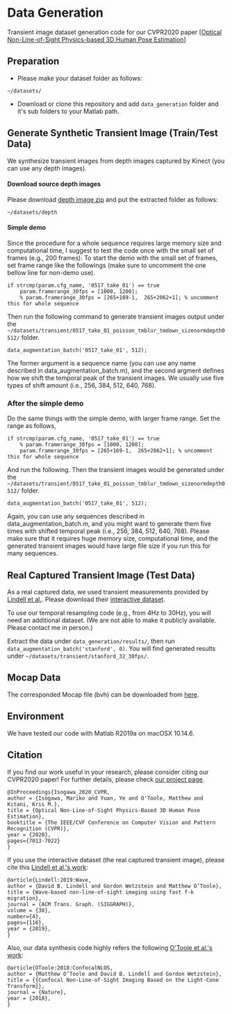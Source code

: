 # Data Generation
Transient image dataset generation code for our CVPR2020 paper [[Optical Non-Line-of-Sight Physics-based 3D Human Pose Estimation](https://marikoisogawa.github.io/project/nlos_pose.html)]

## Preparation
* Please make your dataset folder as follows:
```
~/datasets/
```

* Download or clone this repository and add ```data_generation``` folder and it's sub folders to your Matlab path.

## Generate Synthetic Transient Image (Train/Test Data)
We synthesize transient images from depth images captured by Kinect (you can use any depth images).

#### Download source depth images
Please download [depth image zip](https://drive.google.com/file/d/1hwMcOH4KN_68z0kV3euE6M6dvTdltL8h/view?usp=sharing) and put the extracted folder as follows:
```
~/datasets/depth
```

#### Simple demo
Since the procedure for a whole sequence requires large memory size and computational time, I suggest to test the code once with the small set of frames (e.g., 200 frames). To start the demo with the small set of frames, set frame range like the followings (make sure to uncomment the one bellow line for non-demo use).
```
if strcmp(param.cfg_name, '0517_take_01') == true
    param.framerange_30fps = [1000, 1200];
    % param.framerange_30fps = [265+169-1,  265+2062+1]; % uncomment this for whole sequence
```
Then run the following command to generate transient images output under the ```~/datasets/transient/0517_take_01_poisson_tmblur_tmdown_sizenormdepth0512/``` folder.
```
data_augmentation_batch('0517_take_01', 512);
```
The former argument is a sequence name (you can use any name described in data_augmentation_batch.m), and the second argment defines how we shift the temporal peak of the transient images. We usually use five types of shift amount (i.e., 256, 384, 512, 640, 768).

### After the simple demo
Do the same things with the simple demo, with larger frame range. Set the range as follows,
```
if strcmp(param.cfg_name, '0517_take_01') == true
    % param.framerange_30fps = [1000, 1200];
    param.framerange_30fps = [265+169-1,  265+2062+1]; % uncomment this for whole sequence
```
And run the following. Then the transient images would be generated under the ```~/datasets/transient/0517_take_01_poisson_tmblur_tmdown_sizenormdepth0512/``` folder.
```
data_augmentation_batch('0517_take_01', 512);
```
Again, you can use any sequences described in data_augmentation_batch.m, and you might want to generate them five times with shifted temporal peak (i.e., 256, 384, 512, 640, 768). Please make sure that it requires huge memory size, computational time, and the generated transient images would have large file size if you run this for many sequences.


## Real Captured Transient Image (Test Data)

As a real captured data, we used transient measurements provided by [Lindell et al.](http://www.computationalimaging.org/publications/nlos-fk/). Please download their [interactive dataset](https://drive.google.com/open?id=1cb5augzU2Gh3M0CpQp3AKlN-C-N0HFI-).

To use our temporal resampling code (e.g., from 4Hz to 30Hz), you will need an additional dataset. (We are not able to make it publicly available. Please contact me in person.)

Extract the data under ```data_generation/results/```, then run
```data_augmentation_batch('stanford', 0)```. You will find generated results under ```~/datasets/transient/stanford_32_30fps/```.


## Mocap Data
The corresponded Mocap file (bvh) can be downloaded from [here](https://drive.google.com/file/d/1yyxd9cpRmnvYZuxrfmeQqjfi7ZTidM2Z/view?usp=sharing).

## Environment
We have tested our code with Matlab R2019a on macOSX 10.14.6.

## Citation

If you find our work useful in your research, please consider citing our CVPR2020 paper! For further details, please check [our project page](https://marikoisogawa.github.io/project/nlos_pose.html).

```
@InProceedings{Isogawa_2020_CVPR,
author = {Isogawa, Mariko and Yuan, Ye and O'Toole, Matthew and Kitani, Kris M.},
title = {Optical Non-Line-of-Sight Physics-Based 3D Human Pose Estimation},
booktitle = {The IEEE/CVF Conference on Computer Vision and Pattern Recognition (CVPR)},
year = {2020},
pages={7013-7022}
}
```

If you use the interactive dataset (the real captured transient image), please cite this [Lindell et al.'s work](http://www.computationalimaging.org/publications/nlos-fk/):
```
@article{Lindell:2019:Wave,
author = {David B. Lindell and Gordon Wetzstein and Matthew O’Toole},
title = {Wave-based non-line-of-sight imaging using fast f-k migration},
journal = {ACM Trans. Graph. (SIGGRAPH)},
volume = {38},
number={4},
pages={116},
year = {2019},
}
```

Also, our data synthesis code highly refers the following [O'Toole et al.'s work](http://www.computationalimaging.org/publications/confocal-non-line-of-sight-imaging-based-on-the-light-cone-transform/):
```
@article{OToole:2018:ConfocalNLOS,
author = {Matthew O’Toole and David B. Lindell and Gordon Wetzstein},
title = {{Confocal Non-Line-of-Sight Imaging Based on the Light-Cone Transform}},
journal = {Nature},
year = {2018},
}
```
